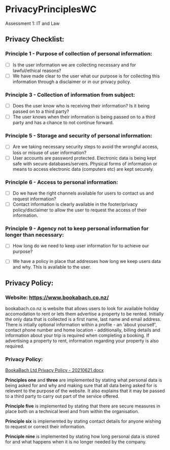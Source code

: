 # PrivacyPrinciplesWC
Assessment 1: IT and Law
<!-- nice work, perhaps some of the actionable items could be more specific: -->
## Privacy Checklist:

### Principle 1 - Purpose of collection of personal information:
- [ ] Is the user information we are collecting necessary and for lawful/ethical reasons? <!-- also necessary -->
- [ ] We have made clear to the user what our purpose is for collecting this information through a disclaimer or in our privacy policy.

### Principle 3 - Collection of information from subject:
- [ ] Does the user know who is receiving their information? Is it being passed on to a third party? <!-- excellent summary of secondary data use --> 
- [ ] The user knows when their information is being passed on to a third party and has a chance to not continue forward.

### Principle 5 - Storage and security of personal information:
- [ ] Are we taking necessary security steps to avoid the wrongful access, loss or misuse of user information? 
- [ ] User accounts are password protected. Electronic data is being kept safe with secure databases/servers. Physical forms of information or means to access electronic data (computers etc) are kept securely.   

### Principle 6 - Access to personal information:
- [ ] Do we have the right channels available for users to contact us and request information?
- [ ] Contact information is clearly available in the footer/privacy policy/disclaimer to allow the user to request the access of their information.

### Principle 9 - Agency not to keep personal information for longer than necessary:
- [ ] How long do we need to keep user information for to achieve our purpose? 
- [ ] We have a policy in place that addresses how long we keep users data and why. This is available to the user.


## Privacy Policy:

### Website: https://www.bookabach.co.nz/
bookabach.co.nz is website that allows users to look for available holiday accomodation to rent or lets them advertise a property to be rented. 
Initially the only data that is collected is a first name, last name and email address. There is intially optional information within a profile - an 'about yourself', contact phone number and home location - additionally, billing details and information about your trip is required when completing a booking.
If advertising a property to rent, information regarding your property is also required.


### Privacy Policy:
[BookaBach Ltd Privacy Policy - 20210621.docx](https://github.com/mjkenno/PrivacyPrinciplesWC/files/6081815/BookaBach.Ltd.Privacy.Policy.-.20210621.docx)

**Principles one** and **three** are implemented by stating what personal data is being asked for and why and making sure that all data being asked for is relevent to the purpose of the website. It also explains that it may be passed to a third party to carry out part of the service offered.

**Principle five** is implemented by stating that there are secure measures in place both on a technical level and from within the organisation.

**Principle six** is implememted by stating contact details for anyone wishing to request or correct their information.

**Principle nine** is implemented by stating how long personal data is stored for and what happens when it is no longer needed by the company. 
